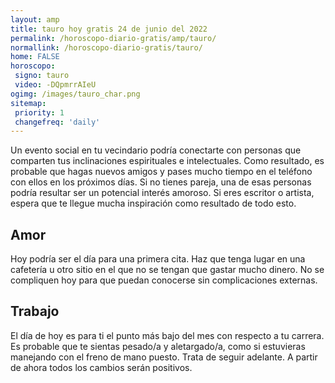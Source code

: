 ```yaml
---
layout: amp
title: tauro hoy gratis 24 de junio del 2022 
permalink: /horoscopo-diario-gratis/amp/tauro/
normallink: /horoscopo-diario-gratis/tauro/
home: FALSE
horoscopo:
 signo: tauro
 video: -DQpmrrAIeU
ogimg: /images/tauro_char.png
sitemap:
 priority: 1
 changefreq: 'daily'
---
```



Un evento social en tu vecindario podría conectarte con personas que comparten tus inclinaciones espirituales e intelectuales. Como resultado, es probable que hagas nuevos amigos y pases mucho tiempo en el teléfono con ellos en los próximos días. Si no tienes pareja, una de esas personas podría resultar ser un potencial interés amoroso. Si eres escritor o artista, espera que te llegue mucha inspiración como resultado de todo esto.

## Amor

Hoy podría ser el día para una primera cita. Haz que tenga lugar en una cafetería u otro sitio en el que no se tengan que gastar mucho dinero. No se compliquen hoy para que puedan conocerse sin complicaciones externas.

## Trabajo

El día de hoy es para ti el punto más bajo del mes con respecto a tu carrera. Es probable que te sientas pesado/a y aletargado/a, como si estuvieras manejando con el freno de mano puesto. Trata de seguir adelante. A partir de ahora todos los cambios serán positivos.